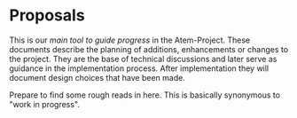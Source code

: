 # Proposals

This is our *main tool to guide progress* in the Atem-Project. These documents
describe the planning of additions, enhancements or changes to the project.
They are the base of technical discussions and later serve as guidance in the
implementation process. After implementation they will document design choices
that have been made.

Prepare to find some rough reads in here. This is basically synonymous to "work in progress".
